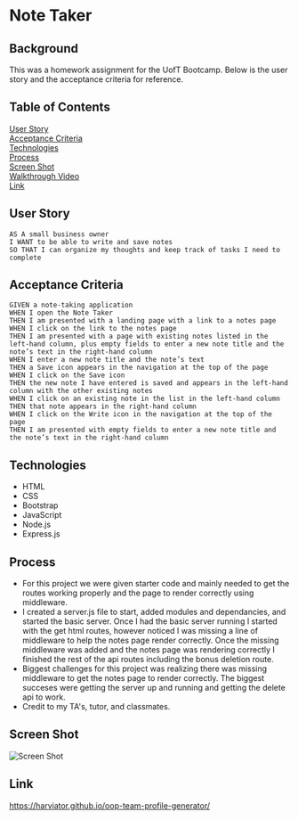 # Note Taker

## Background

This was a homework assignment for the UofT Bootcamp.  Below is the user story and the acceptance criteria for reference.

## Table of Contents
[User Story](#user-story)\
[Acceptance Criteria](#acceptance-criteria)\
[Technologies](#technologies)\
[Process](#process)\
[Screen Shot](#screen-shot)\
[Walkthrough Video](#walkthrough-video)\
[Link](#link)


## User Story

```
AS A small business owner
I WANT to be able to write and save notes
SO THAT I can organize my thoughts and keep track of tasks I need to complete
```

## Acceptance Criteria

```
GIVEN a note-taking application
WHEN I open the Note Taker
THEN I am presented with a landing page with a link to a notes page
WHEN I click on the link to the notes page
THEN I am presented with a page with existing notes listed in the left-hand column, plus empty fields to enter a new note title and the note’s text in the right-hand column
WHEN I enter a new note title and the note’s text
THEN a Save icon appears in the navigation at the top of the page
WHEN I click on the Save icon
THEN the new note I have entered is saved and appears in the left-hand column with the other existing notes
WHEN I click on an existing note in the list in the left-hand column
THEN that note appears in the right-hand column
WHEN I click on the Write icon in the navigation at the top of the page
THEN I am presented with empty fields to enter a new note title and the note’s text in the right-hand column
```

## Technologies

* HTML
* CSS
* Bootstrap
* JavaScript
* Node.js
* Express.js

## Process

* For this project we were given starter code and mainly needed to get the routes working properly and the page to render correctly using middleware.
* I created a server.js file to start, added modules and dependancies, and started the basic server.  Once I had the basic server running I started with the get html routes, however noticed I was missing a line of middleware to help the notes page render correctly.  Once the missing middleware was added and the notes page was rendering correctly I finished the rest of the api routes including the bonus deletion route.
* Biggest challenges for this project was realizing there was missing middleware to get the notes page to render correctly.  The biggest succeses were getting the server up and running and getting the delete api to work.
* Credit to my TA's, tutor, and classmates.

## Screen Shot

![Screen Shot](./Assets/screen-shot.png)

## Link
https://harviator.github.io/oop-team-profile-generator/